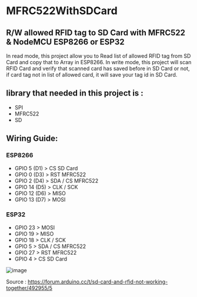# MFRC522WithSDCard
## R/W allowed RFID tag to SD Card with MFRC522 &amp; NodeMCU ESP8266 or ESP32

In read mode, this project allow you to Read list of allowed RFID tag from SD Card and copy that to Array in ESP8266.
In write mode, this project will scan RFID Card and verify that scanned card has saved before in SD Card or not, if card tag not in list of allowed card, it will save your tag id in SD Card.

## library that needed in this project is :
- SPI
- MFRC522
- SD

## Wiring Guide:
### ESP8266
- GPIO 5 (D1) > CS SD Card
- GPIO 0 (D3) > RST MFRC522
- GPIO 2 (D4) > SDA / CS MFRC522
- GPIO 14 (D5) > CLK / SCK
- GPIO 12 (D6) > MISO
- GPIO 13 (D7) > MOSI

### ESP32
- GPIO 23 > MOSI
- GPIO 19 > MISO
- GPIO 18 > CLK / SCK
- GPIO 5 > SDA / CS MFRC522
- GPIO 27 > RST MFRC522
- GPIO 4 > CS SD Card

![image](https://github.com/bimarenth/MFRC522WithSDCard/assets/94059195/dba2be90-728e-4316-aa7c-df863aa79e39)

Source : https://forum.arduino.cc/t/sd-card-and-rfid-not-working-together/492955/5
